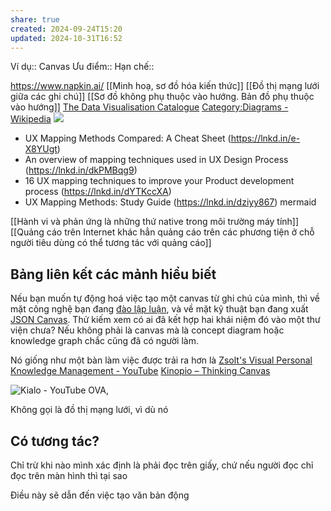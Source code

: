 ```yaml
---
share: true
created: 2024-09-24T15:20
updated: 2024-10-31T16:52
---
```

Ví dụ:: Canvas
Ưu điểm::
Hạn chế::

https://www.napkin.ai/
[[Minh hoạ, sơ đồ hóa kiến thức]]
[[Đồ thị mạng lưới giữa các ghi chú]]
[[Sơ đồ không phụ thuộc vào hướng. Bản đồ phụ thuộc vào hướng]]
[The Data Visualisation Catalogue](https://datavizcatalogue.com/)
[Category:Diagrams - Wikipedia](https://en.wikipedia.org/wiki/Category:Diagrams)
![](https://i.imgur.com/5rO0fMW.jpeg)
- UX Mapping Methods Compared: A Cheat Sheet (https://lnkd.in/e-X8YUgt)
- An overview of mapping techniques used in UX Design Process (https://lnkd.in/dkPMBqg9)
- 16 UX mapping techniques to improve your Product development process (https://lnkd.in/dYTKccXA)
- UX Mapping Methods: Study Guide (https://lnkd.in/dziyy867)
mermaid 

[[Hành vi và phản ứng là những thứ native trong môi trường máy tính]]
[[Quảng cáo trên Internet khác hẳn quảng cáo trên các phương tiện ở chỗ người tiêu dùng có thể tương tác với quảng cáo]]

## Bảng liên kết các mảnh hiểu biết
Nếu bạn muốn tự động hoá việc tạo một canvas từ ghi chú của mình, thì về mặt công nghệ bạn đang [đào lập luận](https://en.wikipedia.org/wiki/Argument_mining), và về mặt kỹ thuật bạn đang xuất [JSON Canvas](https://jsoncanvas.org/). Thử kiếm xem có ai đã kết hợp hai khái niệm đó vào một thư viện chưa? Nếu không phải là canvas mà là concept diagram hoặc knowledge graph chắc cũng đã có người làm. 

Nó giống như một bàn làm việc được trải ra hơn là
[Zsolt's Visual Personal Knowledge Management - YouTube](https://www.youtube.com/@VisualPKM)
[Kinopio – Thinking Canvas](https://kinopio.club/hello-kinopio-0sorcue6MMLibrO24qy-C)

![Kialo - YouTube](https://youtu.be/MifNyU49_JA) OVA,

Không gọi là đồ thị mạng lưới, vì dù nó 
## Có tương tác? 
Chỉ trừ khi nào mình xác định là phải đọc trên giấy, chứ nếu người đọc chỉ đọc trên màn hình thì tại sao

Điều này sẽ dẫn đến việc tạo văn bản động 